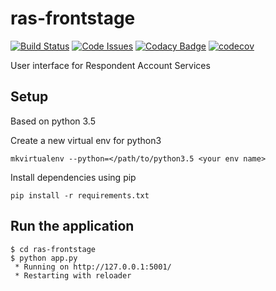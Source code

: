 # ras-frontstage
[![Build Status](https://travis-ci.org/ONSdigital/ras-frontstage.svg?branch=master)](https://travis-ci.org/ONSdigital/ras-frontstage) [![Code Issues](https://www.quantifiedcode.com/api/v1/project/09806e868e814d55afca1334c04cd198/badge.svg)](https://www.quantifiedcode.com/app/project/09806e868e814d55afca1334c04cd198) [![Codacy Badge](https://api.codacy.com/project/badge/Grade/94d065784ec14ed4aba8aeb4f36ce10a)](https://www.codacy.com/app/ONSDigital/ras-frontstage)
[![codecov](https://codecov.io/gh/ONSdigital/ras-frontstage/branch/master/graph/badge.svg)](https://codecov.io/gh/ONSdigital/ras-frontstage)

User interface for Respondent Account Services

## Setup
Based on python 3.5

Create a new virtual env for python3

```
mkvirtualenv --python=</path/to/python3.5 <your env name>
```

Install dependencies using pip

```
pip install -r requirements.txt
```


Run the application
-------------------
```
$ cd ras-frontstage
$ python app.py
 * Running on http://127.0.0.1:5001/
 * Restarting with reloader
```
